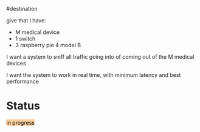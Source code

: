 #destination

give that I have:
- M medical device
- 1 switch
- 3 raspberry pie 4 model B


I want a system to sniff all traffic going into of coming out of the M medical devices

I want the system to work in real time, with minimum latency and best performance




# Status
<mark style="background: #FFB86CA6;">in progress</mark>
